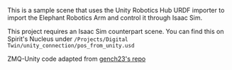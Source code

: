 This is a sample scene that uses the Unity Robotics Hub URDF importer to import the Elephant Robotics Arm and control it through Isaac Sim. 

This project requires an Isaac Sim counterpart scene. You can find this on Spirit's Nucleus under `/Projects/Digital Twin/unity_connection/pos_from_unity.usd`

ZMQ-Unity code adapted from [gench23's repo](https://github.com/gench23/unity-zeromq-client)
